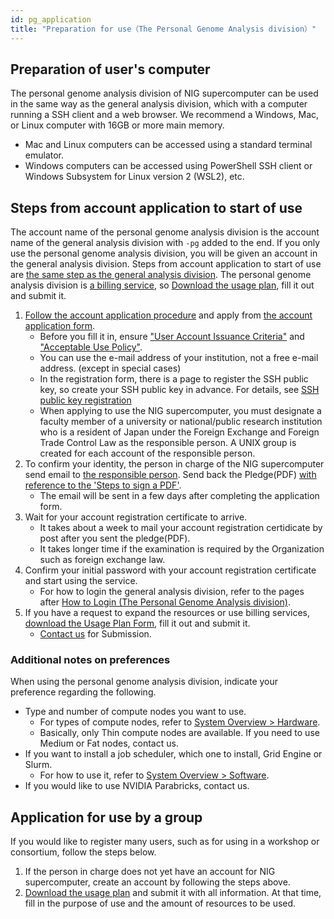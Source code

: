 ```yaml
---
id: pg_application
title: "Preparation for use（The Personal Genome Analysis division）"
---
```


## Preparation of user's computer

The personal genome analysis division of NIG supercomputer can be used in the same way as the general analysis division, which with a computer running a SSH client and a web browser. We recommend a Windows, Mac, or Linux computer with 16GB or more main memory.

- Mac and Linux computers can be accessed using a standard terminal emulator.
- Windows computers can be accessed using PowerShell SSH client or Windows Subsystem for Linux version 2 (WSL2), etc.

## Steps from account application to start of use

The account name of the personal genome analysis division is the account name of the general analysis division with `-pg` added to the end.
If you only use the personal genome analysis division, you will be given an account in the general analysis division.
Steps from account application to start of use are [the same step as the general analysis division](/general_analysis_division/ga_application/#steps-from-user-account-application-to-start-of-use).
The personal genome analysis division is [a billing service](../application/resource_extension.md), so [Download the usage plan](../application/resource_extension.md), fill it out and submit it.



1. [Follow the account application procedure](/application/registration) and apply from 
  [the account application form](/application/registration).
    - Before you fill it in, ensure ["User Account Issuance Criteria"](/application/) 
    and ["Acceptable Use Policy"](/application/use_policy).
    - You can use the e-mail address of your institution, not a free e-mail address. (except in special cases)
    - In the registration form, there is a page to register the SSH public key, so create your SSH public key in advance. For details, see [SSH public key registration](/application/ssh_keys)
    - When applying to use the NIG supercomputer, you must designate a faculty member of a university or national/public research institution who is a resident of Japan under the Foreign Exchange and Foreign Trade Control Law as the responsible person. A UNIX group is created for each account of the responsible person.
2. To confirm your identity, the person in charge of the NIG supercomputer send email to [the responsible person](/application/#the-responsible-person). Send back the Pledge(PDF) [with reference to the 'Steps to sign a PDF'](/application/signing_PDF).
    - The email will be sent in a few days after completing the application form.
3. Wait for your account registration certificate to arrive.
    - It takes about a week to mail your account registration certidicate by post after you sent the pledge(PDF).
    - It takes longer time if the examination is required by the Organization such as foreign exchange law.
4. Confirm your initial password with your account registration certificate and start using the service.
    - For how to login the general analysis division, refer to the pages after [How to Login (The Personal Genome Analysis division)](/personal_genome_division/pg_login/).
5. If you have a request to expand the resources or use billing services, [download the Usage Plan Form](/application/resource_extension), fill it out and submit it.
    - [Contact us](/application/reference/) for Submission.


### Additional notes on preferences

When using the personal genome analysis division, indicate your preference regarding the following.

- Type and number of compute nodes you want to use.
     - For types of compute nodes, refer to [System Overview > Hardware](../guides/hardware.md).
    - Basically, only Thin compute nodes are available. If you need to use Medium or Fat nodes, contact us.
- If you want to install a job scheduler, which one to install, Grid Engine or Slurm.
    - For how to use it, refer to [System Overview > Software](../software/software.md).
- If you would like to use NVIDIA Parabricks, contact us.


## Application for use by a group

If you would like to register many users, such as for using in a workshop or consortium, follow the steps below.

1. If the person in charge does not yet have an account for NIG supercomputer, create an account by following the steps above.
2. [Download the usage plan](../application/resource_extension.md) and submit it with all information. At that time, fill in the purpose of use and the amount of resources to be used.
